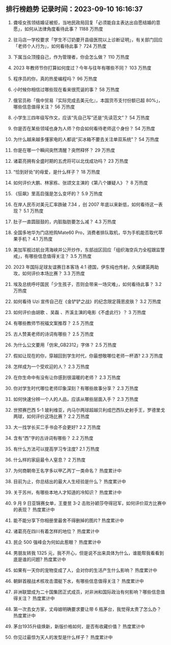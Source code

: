 
## 排行榜趋势 记录时间：2023-09-10 16:16:37
  
  1. 聋哑女孩领结婚证被拒，当地民政局回复「必须能自主表达出自愿结婚的意愿」，如何从法律角度看待此事？ 1188 万热度
    
  2. 驻马店一学校要求「学生不订奶要开县级医院以上诊断证明」，有关部门回应「老师个人行为」，如何看待此事？ 724 万热度
    
  3. 下属当众顶撞自己，作为管理者，你会怎么做？ 110 万热度
    
  4. 2023 年教师节你打算如何度过？今年与往年有哪些不同？ 103 万热度
    
  5. 程序员的你，真的热爱编程吗？ 96 万热度
    
  6. 小时候你相信过哪些现在看来很荒诞的事？ 58 万热度
    
  7. 俄官员称「俄中贸易『实际完成去美元化』，本国货币支付份额已超 80%」，哪些信息值得关注？ 56 万热度
    
  8. 小学生三四年级写作文，应该“先自己写”还是“先读范文”？ 54 万热度
    
  9. 你是否在某些领域也身为人师？你会如何看待老师这个身份？ 54 万热度
    
  10. 为什么越来越多懂家电的人都说“买冰箱不要去关注单双系统”？ 54 万热度
    
  11. 你是在哪一个瞬间突然清醒？突然释怀？ 29 万热度
    
  12. 诸葛亮拥有全盛时期的五虎将可以北伐成功吗？ 23 万热度
    
  13. “恰到好处”的母爱，是什么样子？ 18 万热度
    
  14. 如何评价大鹏、林家栋、张颂文主演的《第八个嫌疑人》？ 8 万热度
    
  15. 《狂飙》里高启强是怎么变坏的？ 5.9 万热度
    
  16. 在岸人民币对美元汇率跌破 7.34 ，创 2007 年底以来新低，如何看待这一表现？ 5.1 万热度
    
  17. 肚子一直圆鼓鼓的，内脏脂肪要怎么减？ 4.3 万热度
    
  18. 全国多地华为门店抢购Mate60 Pro，消费者排队取机，华为手机能否取代苹果手机？ 4.1 万热度
    
  19. 美加军舰过航台湾海峡并公开炒作，东部战区回应「组织海空兵力全程跟监警戒」，有哪些信息值得关注？ 3.5 万热度
    
  20. 2023 年国际足球友谊赛日本客场 4:1 德国，伊东纯也传射，久保建英两助攻，如何评价本场比赛？ 3.3 万热度
    
  21. 埃及总统呼吁国民「少生孩子，否则会带来一场灾难」，如何看待此事？ 3.2 万热度
    
  22. 如何看待 Uzi 宣传自己在《金铲铲之战》的纪念限定薇恩皮肤？ 3.2 万热度
    
  23. 如何评价由胡歌 、吴磊 、齐溪主演的电影《不虚此行》？ 3 万热度
    
  24. 有哪些教师节祝福文案推荐？ 2.5 万热度
    
  25. 古人赞美老师的诗词有哪些？ 2.5 万热度
    
  26. 为什么公文要用「仿宋_GB2312」字体？ 2.5 万热度
    
  27. 假如让现在的你，穿越回到学生时代，你最想敬哪位老师一杯酒? 2.3 万热度
    
  28. 怎样成为一个受欢迎的人？ 2.3 万热度
    
  29. 在你生命中有没有让你感到很温暖的老师？ 2.3 万热度
    
  30. 你对学生时代哪位老师印象深刻？有哪些故事分享？ 2.3 万热度
    
  31. 如何快速分辨一个人的人品，应该从哪些层面入手？ 2.3 万热度
    
  32. 世预赛巴西 5-1 玻利维亚，内马尔两球超越贝利成巴西队史射手王，罗德里戈两球，如何评价这场比赛？ 2.2 万热度
    
  33. 大一找学长买二手书会不会更好? 2.2 万热度
    
  34. 含有“西”字的古诗词有哪些？ 2.2 万热度
    
  35. 有什么方法可以提高学习专注度? 2.1 万热度
    
  36. 什么样的家庭最令人窒息？ 2 万热度
    
  37. 为何商朝帝王名字多以甲乙丙丁一类命名？ 热度累计中
    
  38. 目前为止，你总结出的最大人生经验是什么？ 热度累计中
    
  39. 关于苏州，有哪些本地人才知道的冷知识？ 热度累计中
    
  40. 9 月 9 日亚锦赛女单，王曼昱 3-2 击败孙颖莎夺得冠军，如何评价双方比赛中的表现？ 热度累计中
    
  41. 能不能分享下你相册里最舍不得删掉的图片? 热度累计中
    
  42. 诸葛亮在四川有着怎样的地位？ 热度累计中
    
  43. 民企 500 强峰会为何如此惹眼？ 热度累计中
    
  44. 男朋友转我 1325 元，我不开心，但是说不出来具体为什么，谁能帮我看看到底是谁的问题? 热度累计中
    
  45. 如果有一天你的宠物变成了人，会对你的生活产生什么影响？ 热度累计中
    
  46. 朝鲜首艘战术核攻击潜艇下水，有哪些信息值得关注？ 热度累计中
    
  47. 非洲联盟成为二十国集团正式成员，对非洲和国际政治有何影响？哪些信息值得关注？ 热度累计中
    
  48. 第一次去女方家，丈母娘明确要求要让带 6 瓶茅台，我觉得太贵了怎么办？ 热度累计中
    
  49. 茅台1935升级焕新，新版价格如何，是否有收藏价值？ 热度累计中
    
  50. 你见过最惊为天人的发型是什么样子？ 热度累计中
    